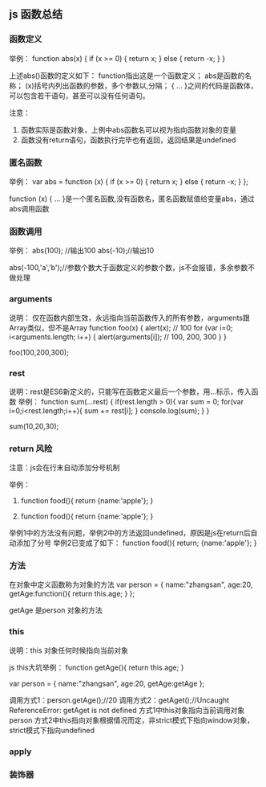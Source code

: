 ## js 函数总结

### 函数定义
举例：
function abs(x) {
    if (x >= 0) {
        return x;
    } else {
        return -x;
    }
}

上述abs()函数的定义如下：
    function指出这是一个函数定义；
    abs是函数的名称；
    (x)括号内列出函数的参数，多个参数以,分隔；
    { ... }之间的代码是函数体，可以包含若干语句，甚至可以没有任何语句。

注意：
1. 函数实际是函数对象，上例中abs函数名可以视为指向函数对象的变量
2. 函数没有return语句，函数执行完毕也有返回，返回结果是undefined

### 匿名函数
举例：
var abs = function (x) {
    if (x >= 0) {
        return x;
    } else {
        return -x;
    }
};

function (x) { ... }是一个匿名函数,没有函数名，匿名函数赋值给变量abs，通过abs调用函数

### 函数调用
举例：
abs(100); //输出100
abs(-10);//输出10

abs(-100,'a','b');//参数个数大于函数定义的参数个数，js不会报错，多余参数不做处理

### arguments
说明：
仅在函数内部生效，永远指向当前函数传入的所有参数，arguments跟Array类似，但不是Array
function foo(x) {
    alert(x); // 100
    for (var i=0; i<arguments.length; i++) {
        alert(arguments[i]); // 100, 200, 300
    }
}

foo(100,200,300);

### rest
说明：rest是ES6新定义的，只能写在函数定义最后一个参数，用...标示，传入函数
举例：
function sum(...rest) {
    if(rest.length > 0){
        var sum = 0;
        for(var i=0;i<rest.length;i++){
            sum += rest[i];
        }
        console.log(sum);
    }
}

sum(10,20,30);

### return 风险
注意：js会在行末自动添加分号机制

举例：
1. function food(){
    return {name:'apple'};
}

2. function food(){
    return
        {name:'apple'};
}

举例1中的方法没有问题，举例2中的方法返回undefined，原因是js在return后自动添加了分号
举例2已变成了如下：
function food(){
    return;
        {name:'apple'};
}


### 方法
在对象中定义函数称为对象的方法
var person = {
    name:"zhangsan",
    age:20,
    getAge:function(){
        return this.age;
    }
};

getAge 是person 对象的方法

### this
说明：this 对象任何时候指向当前对象

js this大坑举例：
function getAge(){
   return this.age;
}

var person = {
    name:"zhangsan",
    age:20,
    getAge:getAge
};

调用方式1：person.getAge();//20
调用方式2：getAget();//Uncaught ReferenceError: getAget is not defined
方式1中this对象指向当前调用对象person
方式2中this指向对象根据情况而定，非strict模式下指向window对象，strict模式下指向undefined

### apply

### 装饰器

